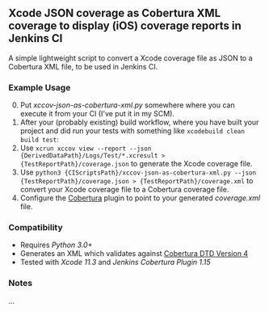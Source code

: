 ## Xcode JSON coverage as Cobertura XML coverage to display (iOS) coverage reports in Jenkins CI

A simple lightweight script to convert a Xcode coverage file as JSON to a Cobertura XML file, to be used in Jenkins CI.

### Example Usage

0. Put _xccov-json-as-cobertura-xml.py_ somewhere where you can execute it from your CI (I've put it in my SCM).
1. After your (probably existing) build workflow, where you have built your project and did run your tests with something like `xcodebuild clean build test`:
  1. Use `xcrun xccov view --report --json {DerivedDataPath}/Logs/Test/*.xcresult > {TestReportPath}/coverage.json` to generate the Xcode coverage file.
  2. Use `python3 {CIScriptsPath}/xccov-json-as-cobertura-xml.py --json {TestReportPath}/coverage.json > {TestReportPath}/coverage.xml` to convert your Xcode coverage file to a Cobertura coverage file.
3. Configure the [Cobertura](https://wiki.jenkins.io/display/JENKINS/Cobertura+Plugin) plugin to point to your generated _coverage.xml_ file.

### Compatibility

- Requires *Python 3.0+*
- Generates an XML which validates against [Cobertura DTD Version 4](http://cobertura.sourceforge.net/xml/coverage-04.dtd)
- Tested with *Xcode 11.3* and *Jenkins Cobertura Plugin 1.15* 

### Notes

...
